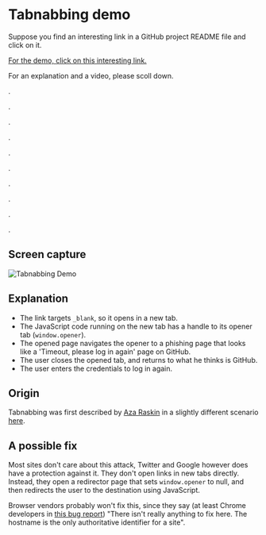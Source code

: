 # Tabnabbing demo

Suppose you find an interesting link in a GitHub project README file and click on it.

<a href="http://molnarg.github.io/tabnabbing-demo/decoy_document.html" target="_blank">For the demo, click on this interesting link.</a>

For an explanation and a video, please scoll down.

.

.

.

.

.

.

.

.

.

.

## Screen capture

![Tabnabbing Demo](https://molnarg.github.io/tabnabbing-demo/tabnabbing_demo.gif)

## Explanation

* The link targets `_blank`, so it opens in a new tab.
* The JavaScript code running on the new tab has a handle to its opener tab (`window.opener`).
* The opened page navigates the opener to a phishing page that looks like a 'Timeout, please log in again' page on GitHub.
* The user closes the opened tab, and returns to what he thinks is GitHub.
* The user enters the credentials to log in again.

## Origin

Tabnabbing was first described by [Aza Raskin](https://twitter.com/aza) in a slightly different scenario
[here](http://www.azarask.in/blog/post/a-new-type-of-phishing-attack/).

## A possible fix

Most sites don't care about this attack, Twitter and Google however does have a protection against it.
They don't open links in new tabs directly. Instead, they open a redirector page that sets `window.opener`
to null, and then redirects the user to the destination using JavaScript.

Browser vendors probably won't fix this, since they say (at least Chrome developers in
[this bug report](https://code.google.com/p/chromium/issues/detail?id=45008#c1)) "There isn't really anything to fix here.
The hostname is the only authoritative identifier for a site".

